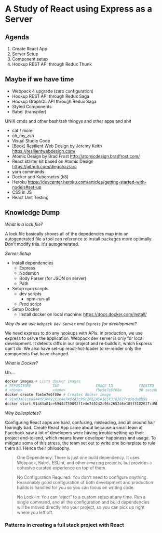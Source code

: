 # A Study of React using Express as a Server

## Agenda

1. Create React App
1. Server Setup
1. Component setup
1. Hookup REST API through Redux Thunk

## Maybe if we have time

- Webpack 4 upgrade (zero configuration)
- Hookup REST API through Redux Saga
- Hookup GraphQL API through Redux Saga
- Styled Components
- Babel (transpiler)

UNIX cmds and other bash/zsh thingys and other apps and shit
- cat / more
- oh_my_zsh
- Visual Studio Code
- [Book] Resilient Web Design by Jeremy Keith https://resilientwebdesign.com/
- Atomic Design by Brad Frost http://atomicdesign.bradfrost.com/
- React starter kit based on Atomic Design https://github.com/diegohaz/arc
- yarn commands
- Docker and Kubernetes (k8)
- Heroku https://devcenter.heroku.com/articles/getting-started-with-nodejs#set-up
- CSS in JS
- React Unit Testing

## Knowledge Dump

_What is a lock file?_

A lock file basically shoves all of the depedencies map into an autogenerated file a tool can reference to install packages more optimally. Don't modify this. It's autogenerated.

_Server Setup_

- Install dependencies
  - Express
  - Nodemon
  - Body Parser (for JSON on server)
  - Path
- Setup npm scripts  
  - dev scripts
    - npm-run-all
  - Prod script
- Setup Docker
  - Install docker on local machine: https://docs.docker.com/install/

_Why do we use `Webpack Dev Server` and `Express` for development?_

We need express to do any hookups with APIs. In production, we use express to serve the application. Webpack dev server is only for local development. It detects diffs in our project and re-builds it, which Express can't do. We also have set-up react-hot-loader to re-render only the components that have changed. 

_What is Docker?_

Uh....

```bash
docker images # Lists docker images
# REPOSITORY          TAG                 IMAGE ID            CREATED             SIZE
# <none>              <none>              fbe5e7e6f00e        30 seconds ago      804MB
docker create fbe5e7e6f00e # Creates docker image
# 91a83a81ce6944d730892f1e4e740242c96c265246e185f3182627cd5bda9b9b
docker start 91a83a81ce6944d730892f1e4e740242c96c265246e185f3182627cd5bda9b9b # starts the container
```

_Why boilerplates?_

Configuring React apps are hard, confusing, misleading, and all around hair tearingly bad. Create React App came about because a small team at Facebook saw a lot of developers were having trouble setting up their project end-to-end, which means lower developer happiness and usage. To mitigate some of this stress, the team set out to write one boilerplate to rule them all. Hence their philosophy.

> One Dependency: There is just one build dependency. It uses Webpack, Babel, ESLint, and other amazing projects, but provides a cohesive curated experience on top of them.

> No Configuration Required: You don't need to configure anything. Reasonably good configuration of both development and production builds is handled for you so you can focus on writing code.

> No Lock-In: You can “eject” to a custom setup at any time. Run a single command, and all the configuration and build dependencies will be moved directly into your project, so you can pick up right where you left off.

### Patterns in creating a full stack project with React

